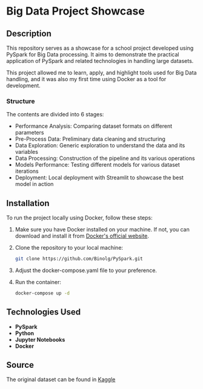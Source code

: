# Big Data Project Showcase

## Description

This repository serves as a showcase for a school project developed using PySpark for Big Data processing. It aims to demonstrate the practical application of PySpark and related technologies in handling large datasets.

This project allowed me to learn, apply, and highlight tools used for Big Data handling, and it was also my first time using Docker as a tool for development.

### Structure
The contents are divided into 6 stages:
- Performance Analysis: Comparing dataset formats on different parameters
- Pre-Process Data: Preliminary data cleaning and structuring
- Data Exploration: Generic exploration to understand the data and its variables
- Data Processing: Construction of the pipeline and its various operations
- Models Performance: Testing different models for various dataset iterations
- Deployment: Local deployment with Streamlit to showcase the best model in action

## Installation

To run the project locally using Docker, follow these steps:

1. Make sure you have Docker installed on your machine. If not, you can download and install it from [Docker's official website](https://www.docker.com/get-started).

2. Clone the repository to your local machine:
   ```bash
   git clone https://github.com/Binolg/PySpark.git
   ```
3. Adjust the docker-compose.yaml file to your preference.

4. Run the container:
   ```bash
   docker-compose up -d
   ```

## Technologies Used

- **PySpark**
- **Python**
- **Jupyter Notebooks**
- **Docker**

## Source

The original dataset can be found in [Kaggle](https://www.kaggle.com/datasets/parisrohan/credit-score-classification)
